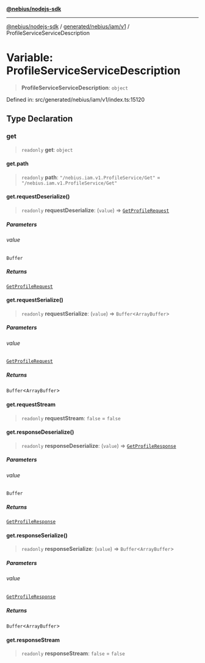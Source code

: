 [**@nebius/nodejs-sdk**](../../../../../README.md)

---

[@nebius/nodejs-sdk](../../../../../README.md) / [generated/nebius/iam/v1](../README.md) / ProfileServiceServiceDescription

# Variable: ProfileServiceServiceDescription

> **ProfileServiceServiceDescription**: `object`

Defined in: src/generated/nebius/iam/v1/index.ts:15120

## Type Declaration

### get

> `readonly` **get**: `object`

#### get.path

> `readonly` **path**: `"/nebius.iam.v1.ProfileService/Get"` = `"/nebius.iam.v1.ProfileService/Get"`

#### get.requestDeserialize()

> `readonly` **requestDeserialize**: (`value`) => [`GetProfileRequest`](../interfaces/GetProfileRequest.md)

##### Parameters

###### value

`Buffer`

##### Returns

[`GetProfileRequest`](../interfaces/GetProfileRequest.md)

#### get.requestSerialize()

> `readonly` **requestSerialize**: (`value`) => `Buffer`\<`ArrayBuffer`\>

##### Parameters

###### value

[`GetProfileRequest`](../interfaces/GetProfileRequest.md)

##### Returns

`Buffer`\<`ArrayBuffer`\>

#### get.requestStream

> `readonly` **requestStream**: `false` = `false`

#### get.responseDeserialize()

> `readonly` **responseDeserialize**: (`value`) => [`GetProfileResponse`](../interfaces/GetProfileResponse.md)

##### Parameters

###### value

`Buffer`

##### Returns

[`GetProfileResponse`](../interfaces/GetProfileResponse.md)

#### get.responseSerialize()

> `readonly` **responseSerialize**: (`value`) => `Buffer`\<`ArrayBuffer`\>

##### Parameters

###### value

[`GetProfileResponse`](../interfaces/GetProfileResponse.md)

##### Returns

`Buffer`\<`ArrayBuffer`\>

#### get.responseStream

> `readonly` **responseStream**: `false` = `false`
